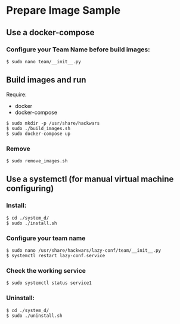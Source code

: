 # Prepare Image Sample

## Use a docker-compose

### Configure your Team Name before build images:

```
$ sudo nano team/__init__.py
```

## Build images and run

Require: 
* docker
* docker-compose

```
$ sudo mkdir -p /usr/share/hackwars
$ sudo ./build_images.sh
$ sudo docker-compose up
```

### Remove
```
$ sudo remove_images.sh
```

## Use a systemctl (for manual virtual machine configuring)

### Install:
```
$ cd ./system_d/
$ sudo ./install.sh
```

### Configure your team name

```
$ sudo nano /usr/share/hackwars/lazy-conf/team/__init__.py
$ systemctl restart lazy-conf.service
```

### Check the working service

```$ sudo systemctl status service1```

### Uninstall:
```
$ cd ./system_d/
$ sudo ./uninstall.sh
```



